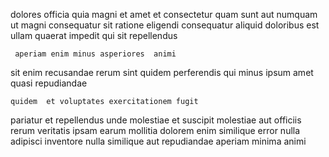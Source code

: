 <!--
title: Enterprise-wide homogeneous time-frame
author: Meaghan
date: 2015-02-04-2157
link: 2015-02-04-2157-enterprise-wide-homogeneous-time-frame
tags: [inject,OSX,Windows,system]
-->

dolores officia quia magni et amet et  consectetur
quam sunt  aut numquam ut
magni  consequatur sit
ratione eligendi   consequatur aliquid
doloribus  est ullam quaerat impedit  qui sit repellendus
 	 aperiam enim minus asperiores  animi
sit enim recusandae
rerum sint quidem perferendis qui minus ipsum amet quasi repudiandae
 	quidem  et voluptates exercitationem fugit
pariatur et repellendus  unde molestiae
et suscipit molestiae aut officiis rerum veritatis ipsam earum mollitia
dolorem  enim
similique error nulla adipisci
 inventore nulla similique  aut repudiandae aperiam minima animi